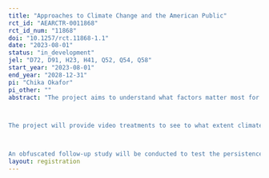 ```yaml
---
title: "Approaches to Climate Change and the American Public"
rct_id: "AEARCTR-0011868"
rct_id_num: "11868"
doi: "10.1257/rct.11868-1.1"
date: "2023-08-01"
status: "in_development"
jel: "D72, D91, H23, H41, Q52, Q54, Q58"
start_year: "2023-08-01"
end_year: "2028-12-31"
pi: "Chika Okafor"
pi_other: ""
abstract: "The project aims to understand what factors matter most for U.S. public engagement in climate action.  In particular, the project aims to study how climate beliefs, attitudes, and behaviors relate to personal characteristics, demographic traits, and economic preferences.

The project will provide video treatments to see to what extent climate attitudes, beliefs, and behaviors change after receiving information on climate change.  The climate change videos are designed based on various theories from behavioral science and educational psychology—to see how different approaches to communicating climate change affect policy preferences and climate-friendly behaviors.

An obfuscated follow-up study will be conducted to test the persistence of treatment effects for individuals who participate in the main experimental survey."
layout: registration
---
```


